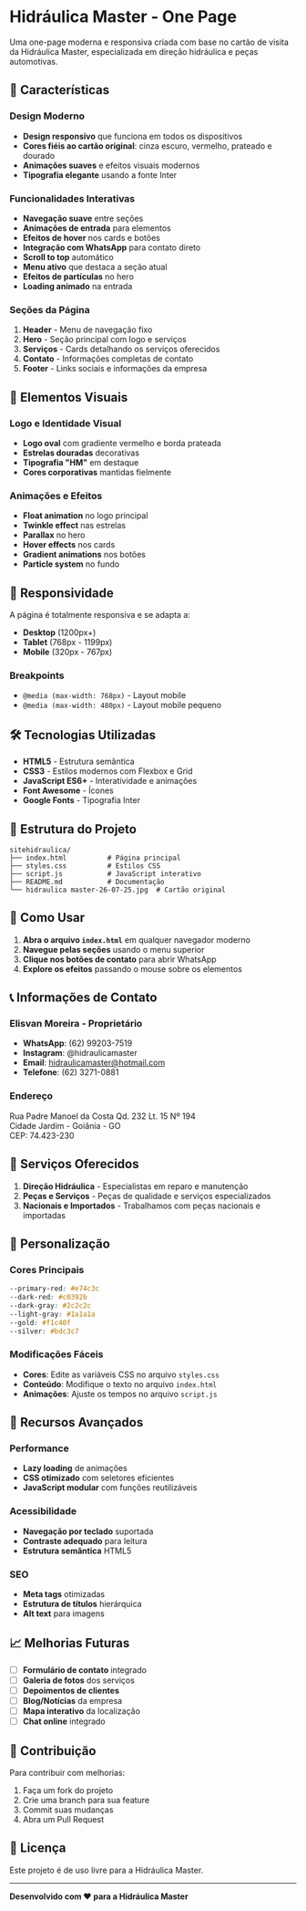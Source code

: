 # Hidráulica Master - One Page

Uma one-page moderna e responsiva criada com base no cartão de visita da Hidráulica Master, especializada em direção hidráulica e peças automotivas.

## 🚀 Características

### Design Moderno
- **Design responsivo** que funciona em todos os dispositivos
- **Cores fiéis ao cartão original**: cinza escuro, vermelho, prateado e dourado
- **Animações suaves** e efeitos visuais modernos
- **Tipografia elegante** usando a fonte Inter

### Funcionalidades Interativas
- **Navegação suave** entre seções
- **Animações de entrada** para elementos
- **Efeitos de hover** nos cards e botões
- **Integração com WhatsApp** para contato direto
- **Scroll to top** automático
- **Menu ativo** que destaca a seção atual
- **Efeitos de partículas** no hero
- **Loading animado** na entrada

### Seções da Página
1. **Header** - Menu de navegação fixo
2. **Hero** - Seção principal com logo e serviços
3. **Serviços** - Cards detalhando os serviços oferecidos
4. **Contato** - Informações completas de contato
5. **Footer** - Links sociais e informações da empresa

## 🎨 Elementos Visuais

### Logo e Identidade Visual
- **Logo oval** com gradiente vermelho e borda prateada
- **Estrelas douradas** decorativas
- **Tipografia "HM"** em destaque
- **Cores corporativas** mantidas fielmente

### Animações e Efeitos
- **Float animation** no logo principal
- **Twinkle effect** nas estrelas
- **Parallax** no hero
- **Hover effects** nos cards
- **Gradient animations** nos botões
- **Particle system** no fundo

## 📱 Responsividade

A página é totalmente responsiva e se adapta a:
- **Desktop** (1200px+)
- **Tablet** (768px - 1199px)
- **Mobile** (320px - 767px)

### Breakpoints
- `@media (max-width: 768px)` - Layout mobile
- `@media (max-width: 480px)` - Layout mobile pequeno

## 🛠️ Tecnologias Utilizadas

- **HTML5** - Estrutura semântica
- **CSS3** - Estilos modernos com Flexbox e Grid
- **JavaScript ES6+** - Interatividade e animações
- **Font Awesome** - Ícones
- **Google Fonts** - Tipografia Inter

## 📁 Estrutura do Projeto

```
sitehidraulica/
├── index.html          # Página principal
├── styles.css          # Estilos CSS
├── script.js           # JavaScript interativo
├── README.md           # Documentação
└── hidraulica master-26-07-25.jpg  # Cartão original
```

## 🚀 Como Usar

1. **Abra o arquivo `index.html`** em qualquer navegador moderno
2. **Navegue pelas seções** usando o menu superior
3. **Clique nos botões de contato** para abrir WhatsApp
4. **Explore os efeitos** passando o mouse sobre os elementos

## 📞 Informações de Contato

### Elisvan Moreira - Proprietário
- **WhatsApp**: (62) 99203-7519
- **Instagram**: @hidraulicamaster
- **Email**: hidraulicamaster@hotmail.com
- **Telefone**: (62) 3271-0881

### Endereço
Rua Padre Manoel da Costa Qd. 232 Lt. 15 Nº 194  
Cidade Jardim - Goiânia - GO  
CEP: 74.423-230

## 🎯 Serviços Oferecidos

1. **Direção Hidráulica** - Especialistas em reparo e manutenção
2. **Peças e Serviços** - Peças de qualidade e serviços especializados
3. **Nacionais e Importados** - Trabalhamos com peças nacionais e importadas

## 🔧 Personalização

### Cores Principais
```css
--primary-red: #e74c3c
--dark-red: #c0392b
--dark-gray: #2c2c2c
--light-gray: #1a1a1a
--gold: #f1c40f
--silver: #bdc3c7
```

### Modificações Fáceis
- **Cores**: Edite as variáveis CSS no arquivo `styles.css`
- **Conteúdo**: Modifique o texto no arquivo `index.html`
- **Animações**: Ajuste os tempos no arquivo `script.js`

## 🌟 Recursos Avançados

### Performance
- **Lazy loading** de animações
- **CSS otimizado** com seletores eficientes
- **JavaScript modular** com funções reutilizáveis

### Acessibilidade
- **Navegação por teclado** suportada
- **Contraste adequado** para leitura
- **Estrutura semântica** HTML5

### SEO
- **Meta tags** otimizadas
- **Estrutura de títulos** hierárquica
- **Alt text** para imagens

## 📈 Melhorias Futuras

- [ ] **Formulário de contato** integrado
- [ ] **Galeria de fotos** dos serviços
- [ ] **Depoimentos de clientes**
- [ ] **Blog/Notícias** da empresa
- [ ] **Mapa interativo** da localização
- [ ] **Chat online** integrado

## 🤝 Contribuição

Para contribuir com melhorias:
1. Faça um fork do projeto
2. Crie uma branch para sua feature
3. Commit suas mudanças
4. Abra um Pull Request

## 📄 Licença

Este projeto é de uso livre para a Hidráulica Master.

---

**Desenvolvido com ❤️ para a Hidráulica Master** 